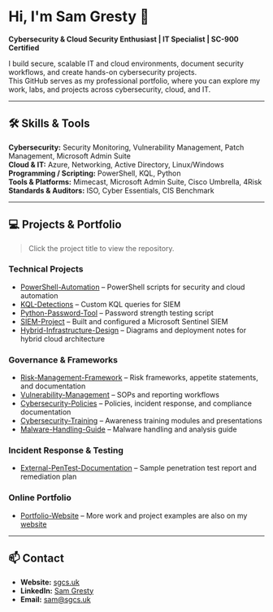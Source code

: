# Hi, I'm Sam Gresty 👋
**Cybersecurity & Cloud Security Enthusiast | IT Specialist | SC-900 Certified**

I build secure, scalable IT and cloud environments, document security workflows, and create hands-on cybersecurity projects.  
This GitHub serves as my professional portfolio, where you can explore my work, labs, and projects across cybersecurity, cloud, and IT.

---

## 🛠 Skills & Tools

**Cybersecurity:** Security Monitoring, Vulnerability Management, Patch Management, Microsoft Admin Suite  
**Cloud & IT:** Azure, Networking, Active Directory, Linux/Windows  
**Programming / Scripting:** PowerShell, KQL, Python  
**Tools & Platforms:** Mimecast, Microsoft Admin Suite, Cisco Umbrella, 4Risk  
**Standards & Auditors:** ISO, Cyber Essentials, CIS Benchmark

---

## 💻 Projects & Portfolio

> Click the project title to view the repository.

### Technical Projects
- [PowerShell-Automation]() – PowerShell scripts for security and cloud automation  
- [KQL-Detections]() – Custom KQL queries for SIEM  
- [Python-Password-Tool]() – Password strength testing script  
- [SIEM-Project]() – Built and configured a Microsoft Sentinel SIEM  
- [Hybrid-Infrastructure-Design]() – Diagrams and deployment notes for hybrid cloud architecture

### Governance & Frameworks
- [Risk-Management-Framework]() – Risk frameworks, appetite statements, and documentation  
- [Vulnerability-Management]() – SOPs and reporting workflows  
- [Cybersecurity-Policies]() – Policies, incident response, and compliance documentation  
- [Cybersecurity-Training]() – Awareness training modules and presentations  
- [Malware-Handling-Guide]() – Malware handling and analysis guide

### Incident Response & Testing
- [External-PenTest-Documentation]() – Sample penetration test report and remediation plan

### Online Portfolio
- [Portfolio-Website](https://sgcs.uk) – More work and project examples are also on my [website](https://sgcs.uk)

---

## 📫 Contact

- **Website:** [sgcs.uk](https://sgcs.uk)  
- **LinkedIn:** [Sam Gresty](https://www.linkedin.com/in/samuel-gresty) 
- **Email:** sam@sgcs.uk
